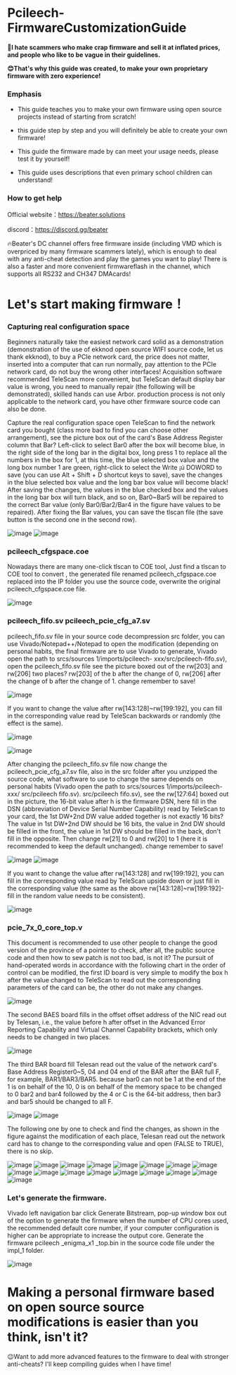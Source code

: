 # Pcileech-FirmwareCustomizationGuide

**🤬I hate scammers who make crap firmware and sell it at inflated prices, and people who like to be vague in their guidelines.**

**😊That's why this guide was created, to make your own proprietary firmware with zero experience!**

### Emphasis
* This guide teaches you to make your own firmware using open source projects instead of starting from scratch!

* this guide step by step and you will definitely be able to create your own firmware!

* This guide the firmware made by  can meet your usage needs, please test it by yourself!

* This guide uses descriptions that even primary school children can understand!

### How to get help

Official website：https://beater.solutions

discord：https://discord.gg/beater

🔥Beater's DC channel offers free firmware inside (including VMD which is overpriced by many firmware scammers lately), which is enough to deal with any anti-cheat detection and play the games you want to play! There is also a faster and more convenient firmwareflash in the channel, which supports all RS232 and CH347 DMAcards!

# Let's start making firmware！

### Capturing real configuration space

Beginners naturally take the easiest network card solid as a demonstration (demonstration of the use of ekknod open source WIFI source code, let us thank ekknod), to buy a PCIe network card, the price does not matter, inserted into a computer that can run normally, pay attention to the PCIe network card, do not buy the wrong other interfaces! Acquisition software recommended TeleScan more convenient, but TeleScan default display bar value is wrong, you need to manually repair (the following will be demonstrated), skilled hands can use Arbor. production process is not only applicable to the network card, you have other firmware source code can also be done.

Capture the real configuration space open TeleScan to find the network card you bought (class more bad to find you can choose other arrangement), see the picture box out of the card's Base Address Register column that Bar? Left-click to select Bar0 after the box will become blue, in the right side of the long bar in the digital box, long press 1 to replace all the numbers in the box for 1, at this time, the blue selected box value and the long box number 1 are green, right-click to select the Write ¡ú DOWORD to save (you can use Alt + Shift + D shortcut keys to save), save the changes in the blue selected box value and the long bar box value will become black! After saving the changes, the values in the blue checked box and the values in the long bar box will turn black, and so on, Bar0~Bar5 will be repaired to the correct Bar value (only Bar0/Bar2/Bar4 in the figure have values to be repaired). After fixing the Bar values, you can save the tlscan file (the save button is the second one in the second row).

![image](https://github.com/user-attachments/assets/921485fb-7e5d-4231-9652-e082a11bf311)
![image](https://github.com/user-attachments/assets/5ea4bdb4-a1b4-450d-95fd-8a35e43b60b3)


### pcileech_cfgspace.coe

Nowadays there are many one-click tlscan to COE tool, Just find a tlscan to COE tool to convert , the generated file renamed pcileech_cfgspace.coe replaced into the IP folder you use the source code, overwrite the original pcileech_cfgspace.coe file.

![image](https://github.com/user-attachments/assets/57e92ce6-b12a-4434-9e02-25d244c87d2b)

### pcileech_fifo.sv pcileech_pcie_cfg_a7.sv

pcileech_fifo.sv file in your source code decompression src folder, you can use Vivado/Notepad++/Notepad to open the modification (depending on personal habits, the final firmware are to use Vivado to generate, Vivado open the path to srcs/sources 1/imports/pcileech- xxx/src/pcileech-fifo.sv), open the pcileech_fifo.sv file see the picture boxed out of the rw[203] and rw[206] two places? rw[203] of the b after the change of 0, rw[206] after the change of b after the change of 1. change remember to save!

![image](https://github.com/user-attachments/assets/d0804606-12e5-4803-953b-6ebf04d53dd4)

If you want to change the value after rw[143:128]~rw[199:192], you can fill in the corresponding value read by TeleScan backwards or randomly (the effect is the same).

![image](https://github.com/user-attachments/assets/2748df3c-6ca2-4815-ab28-a3120cdc849a)

![image](https://github.com/user-attachments/assets/95a5ef89-d9bc-4126-8ef7-83d7f1906d0a)



After changing the pcileech_fifo.sv file now change the pcileech_pcie_cfg_a7.sv file, also in the src folder after you unzipped the source code, what software to use to change the same depends on personal habits (Vivado open the path to srcs/sources 1/imports/pcileech-xxx/ src/pcileech fifo.sv). src/pcileech fifo.sv), see the rw[127:64] boxed out in the picture, the 16-bit value after h is the firmware DSN, here fill in the DSN (abbreviation of Device Serial Number Capability) read by TeleScan to your card, the 1st DW+2nd DW value added together is not exactly 16 bits? The value in 1st DW+2nd DW should be 16 bits, the value in 2nd DW should be filled in the front, the value in 1st DW should be filled in the back, don't fill in the opposite. Then change rw[21] to 0 and rw[20] to 1 (here it is recommended to keep the default unchanged). change remember to save!

![image](https://github.com/user-attachments/assets/0014d44b-59fc-47ee-88e7-36a1f51740ff)
![image](https://github.com/user-attachments/assets/8378ad7e-88c4-417e-b8ef-eea7b726c76d)

If you want to change the value after rw[143:128] and rw[199:192], you can fill in the corresponding value read by TeleScan upside down or just fill in the corresponding value (the same as the above rw[143:128]~rw[199:192]-fill in the random value needs to be consistent).

![image](https://github.com/user-attachments/assets/7fb56ebb-f260-43b8-a033-a79c8e542643)


### pcie_7x_0_core_top.v

This document is recommended to use other people to change the good version of the province of a pointer to check, after all, the public source code and then how to sew patch is not too bad, is not it? The pursuit of hand-operated words in accordance with the following chart in the order of control can be modified, the first ID board is very simple to modify the box h after the value changed to TeleScan to read out the corresponding parameters of the card can be, the other do not make any changes.

![image](https://github.com/user-attachments/assets/979c7a2c-c5ff-41ea-9ed7-04b27287c2db)

The second BAES board fills in the offset offset address of the NIC read out by Telesan, i.e., the value before h after offset in the Advanced Error Reporting Capability and Virtual Channel Capability brackets, which only needs to be changed in two places.

![image](https://github.com/user-attachments/assets/7298fccb-4af9-4488-9071-735dc53aebbb)

The third BAR board fill Telesan read out the value of the network card's Base Address Register0~5, 04 and 04 end of the BAR after the BAR full F, for example, BAR1/BAR3/BAR5. because bar0 can not be 1 at the end of the 1 is on behalf of the 10, 0 is on behalf of the memory space to be changed to 0 bar2 and bar4 followed by the 4 or C is the 64-bit address, then bar3 and bar5 should be changed to all F.

![image](https://github.com/user-attachments/assets/e9dfa690-15d8-4527-b2d4-57656306a84f)
![image](https://github.com/user-attachments/assets/97e46cd2-644f-45e4-b75f-77d1fbf784ec)

The following one by one to check and find the changes, as shown in the figure against the modification of each place, Telesan read out the network card has to change to the corresponding value and open (FALSE to TRUE), there is no skip.

![image](https://github.com/user-attachments/assets/64848fbb-b6e6-41b0-a7db-5601ef32f090)
![image](https://github.com/user-attachments/assets/8008baf6-9a89-4d8f-a210-ca01d7fae33c)
![image](https://github.com/user-attachments/assets/824970e5-ea8c-4790-989b-022ce77c2179)
![image](https://github.com/user-attachments/assets/88bb4176-d6b6-442b-b849-af70bf2c0697)
![image](https://github.com/user-attachments/assets/55a4edc1-41e3-42b0-b71b-cdc98ecf0f74)
![image](https://github.com/user-attachments/assets/4cb13634-f0be-48ad-bb74-9030d3437b9a)
![image](https://github.com/user-attachments/assets/471f914b-fb47-4cba-a954-5b1ab9135875)
![image](https://github.com/user-attachments/assets/b6b15064-a9ab-4a1e-984f-27bee2ffaf56)
![image](https://github.com/user-attachments/assets/09a4c272-e195-4f5d-86de-9346c9363187)
![image](https://github.com/user-attachments/assets/fef12c92-f1d0-4688-86de-e858e7b93203)
![image](https://github.com/user-attachments/assets/88a900b2-629c-4b96-aaca-e169b73fa046)
![image](https://github.com/user-attachments/assets/1a12dcc2-4c9c-496b-a94c-3efe74ead864)
![image](https://github.com/user-attachments/assets/e94e57d9-a884-461c-b5c9-9a86502dfa4f)
![image](https://github.com/user-attachments/assets/f9fea5cc-332b-4b0c-8fb6-9bd4d0feb770)
![image](https://github.com/user-attachments/assets/897d8ace-9abb-47de-bb71-47eac1cd7158)
![image](https://github.com/user-attachments/assets/2c2d476d-4108-42b0-b4c0-3c951b812321)
![image](https://github.com/user-attachments/assets/db0fdaa4-929e-40ce-886a-e27939ad5e77)

### Let's generate the firmware.

Vivado left navigation bar click Generate Bitstream, pop-up window box out of the option to generate the firmware when the number of CPU cores used, the recommended default core number, if your computer configuration is higher can be appropriate to increase the output core. Generate the firmware pcileech _enigma_x1 _top.bin in the source code file under the impl_1 folder.

![image](https://github.com/user-attachments/assets/af09824b-143f-4639-9a0b-344104ce69f0)

# Making a personal firmware based on open source source modifications is easier than you think, isn't it?

😉Want to add more advanced features to the firmware to deal with stronger anti-cheats? I'll keep compiling guides when I have time!







